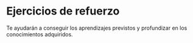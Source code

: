 # Ejercicios de refuerzo

Te ayudarán a conseguir los aprendizajes previstos y profundizar en los conocimientos adquiridos.



